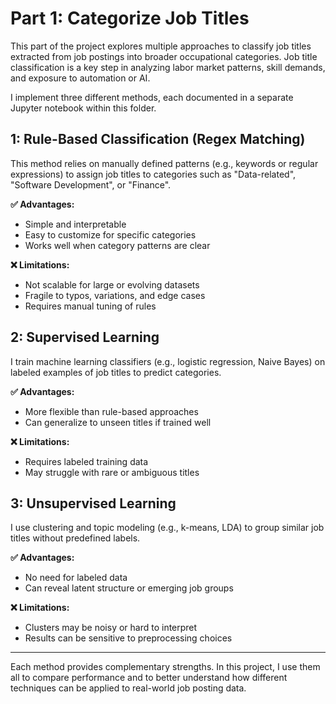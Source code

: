 # Part 1: Categorize Job Titles

This part of the project explores multiple approaches to classify job titles extracted from job postings into broader occupational categories. Job title classification is a key step in analyzing labor market patterns, skill demands, and exposure to automation or AI.

I implement three different methods, each documented in a separate Jupyter notebook within this folder.

## 1: Rule-Based Classification (Regex Matching)

This method relies on manually defined patterns (e.g., keywords or regular expressions) to assign job titles to categories such as "Data-related", "Software Development", or "Finance".

**✅ Advantages:**
- Simple and interpretable
- Easy to customize for specific categories
- Works well when category patterns are clear

**❌ Limitations:**
- Not scalable for large or evolving datasets
- Fragile to typos, variations, and edge cases
- Requires manual tuning of rules

## 2: Supervised Learning

I train machine learning classifiers (e.g., logistic regression, Naive Bayes) on labeled examples of job titles to predict categories.

**✅ Advantages:**
- More flexible than rule-based approaches
- Can generalize to unseen titles if trained well

**❌ Limitations:**
- Requires labeled training data
- May struggle with rare or ambiguous titles

## 3: Unsupervised Learning

I use clustering and topic modeling (e.g., k-means, LDA) to group similar job titles without predefined labels.

**✅ Advantages:**
- No need for labeled data
- Can reveal latent structure or emerging job groups

**❌ Limitations:**
- Clusters may be noisy or hard to interpret
- Results can be sensitive to preprocessing choices

---

Each method provides complementary strengths. In this project, I use them all to compare performance and to better understand how different techniques can be applied to real-world job posting data.

